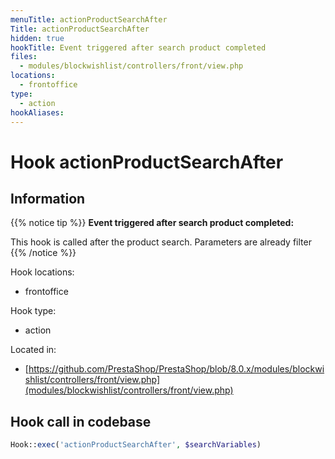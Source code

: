 ```yaml
---
menuTitle: actionProductSearchAfter
Title: actionProductSearchAfter
hidden: true
hookTitle: Event triggered after search product completed
files:
  - modules/blockwishlist/controllers/front/view.php
locations:
  - frontoffice
type:
  - action
hookAliases:
---
```


# Hook actionProductSearchAfter

## Information

{{% notice tip %}}
**Event triggered after search product completed:** 

This hook is called after the product search. Parameters are already filter
{{% /notice %}}

Hook locations: 
  - frontoffice

Hook type: 
  - action

Located in: 
  - [https://github.com/PrestaShop/PrestaShop/blob/8.0.x/modules/blockwishlist/controllers/front/view.php](modules/blockwishlist/controllers/front/view.php)

## Hook call in codebase

```php
Hook::exec('actionProductSearchAfter', $searchVariables)
```